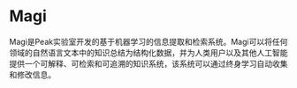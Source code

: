 # Magi

Magi是Peak实验室开发的基于机器学习的信息提取和检索系统。Magi可以将任何领域的自然语言文本中的知识总结为结构化数据，并为人类用户以及其他人工智能提供一个可解释、可检索和可追溯的知识系统，该系统可以通过终身学习自动收集和修改信息。

